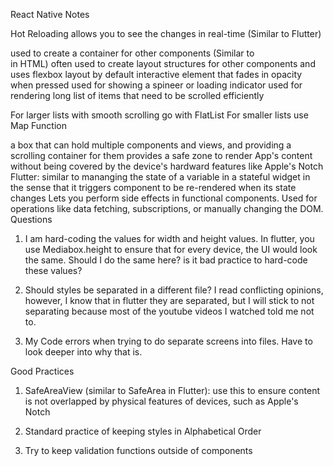 React Native Notes

Hot Reloading
allows you to see the changes in real-time (Similar to Flutter)

<View>
used to create a container for other components (Similar to <div> in HTML)
often used to create layout structures for other components and uses flexbox layout by default

<TouchableOpacity>
interactive element that fades in opacity when pressed

<ActivityIndicator>
used for showing a spineer or loading indicator

<Flatlist>
used for rendering long list of items that need to be scrolled efficiently

For larger lists with smooth scrolling go with FlatList
For smaller lists use Map Function

<ScrollView>
a box that can hold multiple components and views, and providing a scrolling container for them

<SafeAreaView>
provides a safe zone to render App's content without being covered by the device's hardward features like Apple's Notch

<useState>
Flutter: similar to mananging the state of a variable in a stateful widget in the sense that it triggers component to be re-rendered when its state changes

<useEffect>
Lets you perform side effects in functional components. Used for operations like data fetching, subscriptions, or manually changing the DOM.
Questions

1. I am hard-coding the values for width and height values. In flutter, you use Mediabox.height to ensure that for every device, the UI would
   look the same. Should I do the same here? is it bad practice to hard-code these values?

2. Should styles be separated in a different file? I read conflicting opinions, however, I know that in flutter they are separated, but I will stick to not separating because most of the youtube videos I watched told me not to.

3. My Code errors when trying to do separate screens into files. Have to look deeper into why that is.

Good Practices

1. SafeAreaView (similar to SafeArea in Flutter): use this to ensure content is not overlapped by physical features of devices, such as Apple's Notch

2. Standard practice of keeping styles in Alphabetical Order

3. Try to keep validation functions outside of components
